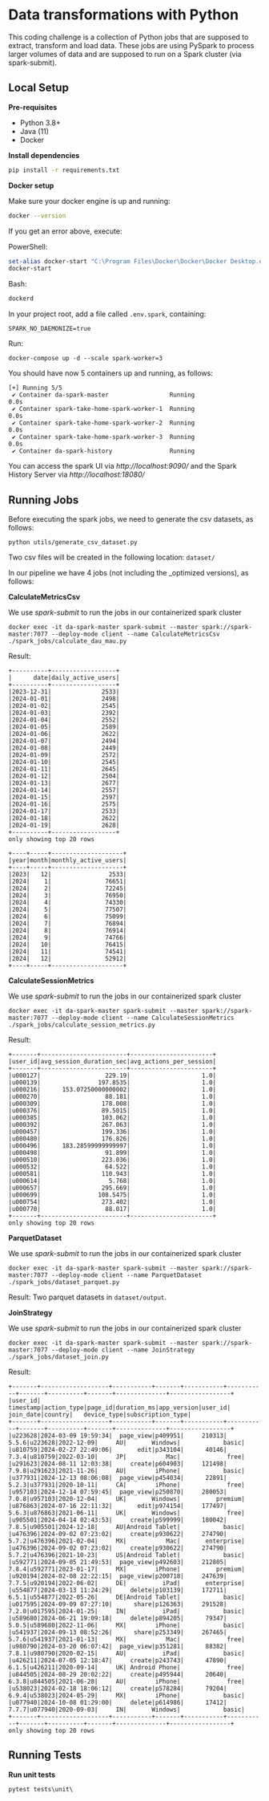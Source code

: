 # Data transformations with Python

This coding challenge is a collection of Python jobs that are supposed to extract, transform and load data. These jobs are using PySpark to process larger volumes of data and are supposed to run on a Spark cluster (via spark-submit).

## Local Setup

**Pre-requisites**

- Python 3.8+
- Java (11)
- Docker


**Install dependencies**

```bash
pip install -r requirements.txt
```

**Docker setup**

Make sure your docker engine is up and running:

```bash
docker --version
```

If you get an error above, execute:

PowerShell:
```powershell
set-alias docker-start "C:\Program Files\Docker\Docker\Docker Desktop.exe"
docker-start
```

Bash:
```bash
dockerd
```

In your project root, add a file called ```.env.spark```, containing:
```
SPARK_NO_DAEMONIZE=true
```

Run:
```
docker-compose up -d --scale spark-worker=3
```

You should have now 5 containers up and running, as follows:
```
[+] Running 5/5
 ✔ Container da-spark-master                 Running                                                                                                                                                                           0.0s 
 ✔ Container spark-take-home-spark-worker-1  Running                                                                                                                                                                           0.0s 
 ✔ Container spark-take-home-spark-worker-2  Running                                                                                                                                                                           0.0s 
 ✔ Container spark-take-home-spark-worker-3  Running                                                                                                                                                                           0.0s 
 ✔ Container da-spark-history                Running  
```

You can access the spark UI via *http://localhost:9090/* and the Spark History Server via *http://localhost:18080/*


## Running Jobs

Before executing the spark jobs, we need to generate the csv datasets, as follows:
```
python utils/generate_csv_dataset.py
```
Two csv files will be created in the following location: ```dataset/```

In our pipeline we have 4 jobs (not including the _optimized versions), as follows:

**CalculateMetricsCsv**

We use *spark-submit* to run the jobs in our containerized spark cluster
```
docker exec -it da-spark-master spark-submit --master spark://spark-master:7077 --deploy-mode client --name CalculateMetricsCsv ./spark_jobs/calculate_dau_mau.py
```

Result:
```
+----------+------------------+
|      date|daily_active_users|
+----------+------------------+
|2023-12-31|              2533|
|2024-01-01|              2498|
|2024-01-02|              2545|
|2024-01-03|              2392|
|2024-01-04|              2552|
|2024-01-05|              2589|
|2024-01-06|              2622|
|2024-01-07|              2494|
|2024-01-08|              2449|
|2024-01-09|              2572|
|2024-01-10|              2545|
|2024-01-11|              2645|
|2024-01-12|              2504|
|2024-01-13|              2677|
|2024-01-14|              2557|
|2024-01-15|              2597|
|2024-01-16|              2575|
|2024-01-17|              2533|
|2024-01-18|              2622|
|2024-01-19|              2628|
+----------+------------------+
only showing top 20 rows

```
```
+----+-----+--------------------+
|year|month|monthly_active_users|
+----+-----+--------------------+
|2023|   12|                2533|
|2024|    1|               76651|
|2024|    2|               72245|
|2024|    3|               76950|
|2024|    4|               74330|
|2024|    5|               77507|
|2024|    6|               75099|
|2024|    7|               76894|
|2024|    8|               76914|
|2024|    9|               74766|
|2024|   10|               76415|
|2024|   11|               74541|
|2024|   12|               52912|
+----+-----+--------------------+
```

**CalculateSessionMetrics**

We use *spark-submit* to run the jobs in our containerized spark cluster
```
docker exec -it da-spark-master spark-submit --master spark://spark-master:7077 --deploy-mode client --name CalculateSessionMetrics ./spark_jobs/calculate_session_metrics.py
```
Result:
```
+-------+------------------------+-----------------------+
|user_id|avg_session_duration_sec|avg_actions_per_session|
+-------+------------------------+-----------------------+
|u000127|                  229.19|                    1.0|
|u000139|                197.8535|                    1.0|
|u000216|      153.07250000000002|                    1.0|
|u000270|                  88.181|                    1.0|
|u000309|                 178.008|                    1.0|
|u000376|                 89.5015|                    1.0|
|u000385|                 103.062|                    1.0|
|u000392|                 267.063|                    1.0|
|u000457|                 199.336|                    1.0|
|u000480|                 176.826|                    1.0|
|u000496|      183.28599999999997|                    1.0|
|u000498|                  91.899|                    1.0|
|u000510|                 223.036|                    1.0|
|u000532|                  64.522|                    1.0|
|u000581|                 110.943|                    1.0|
|u000614|                   5.768|                    1.0|
|u000657|                 295.669|                    1.0|
|u000699|                108.5475|                    1.0|
|u000754|                 273.402|                    1.0|
|u000770|                  88.017|                    1.0|
+-------+------------------------+-----------------------+
only showing top 20 rows
```

**ParquetDataset**

We use *spark-submit* to run the jobs in our containerized spark cluster
```
docker exec -it da-spark-master spark-submit --master spark://spark-master:7077 --deploy-mode client --name ParquetDataset ./spark_jobs/dataset_parquet.py
```

Result:
Two parquet datasets in ```dataset/output```.

**JoinStrategy**

We use *spark-submit* to run the jobs in our containerized spark cluster
```
docker exec -it da-spark-master spark-submit --master spark://spark-master:7077 --deploy-mode client --name JoinStrategy ./spark_jobs/dataset_join.py
```

Result:
```
+-------+-------------------+-----------+-------+-----------+-----------+-------+----------+-------+--------------+-----------------+
|user_id|          timestamp|action_type|page_id|duration_ms|app_version|user_id| join_date|country|   device_type|subscription_type|
+-------+-------------------+-----------+-------+-----------+-----------+-------+----------+-------+--------------+-----------------+
|u223628|2024-03-09 19:59:34|  page_view|p409951|     210313|      5.5.6|u223628|2022-12-09|     AU|       Windows|            basic|
|u810759|2024-02-27 22:49:06|       edit|p343104|      40146|      7.3.4|u810759|2022-03-10|     JP|           Mac|             free|
|u291623|2024-08-11 12:03:38|     create|p604903|     121498|      7.9.8|u291623|2021-11-26|     AU|        iPhone|            basic|
|u377931|2024-12-13 08:06:08|  page_view|p454034|      22891|      5.2.3|u377931|2020-10-11|     CA|        iPhone|             free|
|u957103|2024-12-14 07:59:45|  page_view|p250870|     280053|      7.0.8|u957103|2020-12-04|     UK|       Windows|          premium|
|u876863|2024-07-16 22:11:32|       edit|p974154|     177497|      5.6.3|u876863|2021-06-11|     UK|       Windows|             free|
|u905501|2024-04-14 02:43:53|     create|p599999|     180042|      7.8.5|u905501|2024-12-18|     AU|Android Tablet|            basic|
|u476396|2024-09-02 07:23:02|     create|p930622|     274790|      5.7.2|u476396|2021-02-04|     MX|           Mac|       enterprise|
|u476396|2024-09-02 07:23:02|     create|p930622|     274790|      5.7.2|u476396|2021-10-23|     US|Android Tablet|            basic|
|u592771|2024-09-05 21:49:53|  page_view|p492603|     212805|      7.8.4|u592771|2023-01-17|     MX|        iPhone|          premium|
|u920194|2024-02-08 22:22:15|  page_view|p200718|     247639|      7.7.5|u920194|2022-06-02|     DE|          iPad|       enterprise|
|u554877|2024-03-13 11:24:29|     delete|p103139|     172711|      6.5.1|u554877|2022-05-26|     DE|Android Tablet|            basic|
|u017595|2024-09-09 07:27:10|      share|p126363|     291528|      7.2.0|u017595|2024-01-25|     IN|          iPad|            basic|
|u589680|2024-06-21 19:09:18|     delete|p894205|      79347|      5.0.5|u589680|2022-11-06|     MX|        iPhone|            basic|
|u541937|2024-09-13 08:52:26|      share|p253349|     267465|      5.7.6|u541937|2021-01-13|     MX|           Mac|             free|
|u980790|2024-03-20 06:07:42|  page_view|p351281|      88382|      7.8.1|u980790|2020-02-15|     AU|          iPad|            basic|
|u426211|2024-07-05 12:18:47|     create|p243743|      47890|      6.1.5|u426211|2020-09-14|     UK| Android Phone|             free|
|u844505|2024-08-29 20:02:22|     create|p495944|      20640|      6.3.8|u844505|2021-06-28|     AU|        iPhone|             free|
|u538023|2024-02-18 18:06:12|     create|p578284|      79204|      6.9.4|u538023|2024-05-29|     MX|        iPhone|            basic|
|u077940|2024-10-08 01:29:00|     delete|p614986|      17412|      7.7.7|u077940|2020-09-03|     IN|       Windows|            basic|
+-------+-------------------+-----------+-------+-----------+-----------+-------+----------+-------+--------------+-----------------+
only showing top 20 rows
```

## Running Tests

**Run unit tests**
```
pytest tests\unit\ 
```
